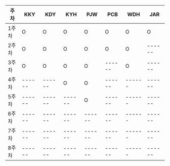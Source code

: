 | 주차 | KKY | KDY | KYH | PJW | PCB | WDH | JAR |
|------|------|------|------|------|------|------|------|
| 1주차 | O | O | O | O | O | O | O |
| 2주차 | O | O | O | O | O | O |------|
| 3주차 | O | O | O | O |------| O |------|
| 4주차 |------|------| O | O |------|------|------|
| 5주차 |------|------|------| O |------|------|------|
| 6주차 |------|------|------|------|------|------|------|
| 7주차 |------|------|------|------|------|------|------|
| 8주차 |------|------|------|------|------|------|------|
